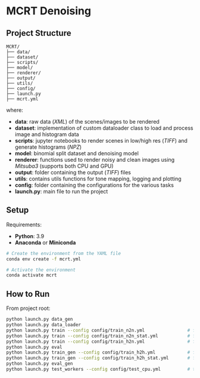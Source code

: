 # MCRT Denoising

## Project Structure
```
MCRT/
├── data/
├── dataset/
├── scripts/
├── model/
├── renderer/
├── output/
├── utils/
├── config/
├── launch.py
├── mcrt.yml
```

where: 
- **data**: raw data (_XML_) of the scenes/images to be rendered
- **dataset**: implementation of custom dataloader class to load and process image and histogram data
- **scripts**: jupyter notebooks to render scenes in low/high res (_TIFF_) and generate histograms (_NPZ_)
- **model**: binomial split dataset and denoising model
- **renderer**: functions used to render noisy and clean images using _Mitsuba3_ (supports both CPU and GPU)
- **output**: folder containing the output (_TIFF_) files
- **utils**: contains utils functions for tone mapping, logging and plotting
- **config**: folder containing the configurations for the various tasks
- **launch.py**: main file to run the project

## Setup
Requirements:
- **Python**: 3.9
- **Anaconda** or **Miniconda**

```bash
# Create the environment from the YAML file
conda env create -f mcrt.yml

# Activate the environment
conda activate mcrt
```

## How to Run
From project root: 
```bash
python launch.py data_gen
python launch.py data_loader
python launch.py train --config config/train_n2n.yml                # for Noise2Noise (IMG mode)
python launch.py train --config config/train_n2n_stat.yml           # for Noise2Noise (STAT mode)
python launch.py train --config config/train_h2n.yml                # for Hist2Noise
python launch.py eval
python launch.py train_gen --config config/train_h2h.yml            # for Hist2Hist (HIST mode)
python launch.py train_gen --config config/train_h2h_stat.yml       # for Hist2Hist (STAT mode)
python launch.py eval_gen
python launch.py test_workers --config config/test_cpu.yml          # to be fixed
```